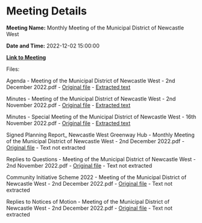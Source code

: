 # Meeting Details

**Meeting Name:** Monthly Meeting of the Municipal District of Newcastle West

**Date and Time:** 2022-12-02 15:00:00

**[Link to Meeting](https://www.limerick.ie/council/whats-on/monthly-meeting-municipal-district-newcastle-west-79)**

Files: 

Agenda - Meeting of the Municipal District of Newcastle West - 2nd December 2022.pdf - [Original file](https://www.limerick.ie/sites/default/files/media/documents/2022-11/00%202022-12-02%20Agenda%20December_0.pdf) - [Extracted text](./Agenda%20-%20Meeting%20of%20the%20Municipal%20District%20of%20Newcastle%20West%20-%202nd%20December%202022.md)

Minutes - Meeting of the Municipal District of Newcastle West - 2nd November 2022.pdf - [Original file](https://www.limerick.ie/sites/default/files/media/documents/2022-11/01%28a%29%202022-11-02%20Minutes%20November.pdf) - [Extracted text](./Minutes%20-%20Meeting%20of%20the%20Municipal%20District%20of%20Newcastle%20West%20-%202nd%20November%202022.md)

Minutes - Special Meeting of the Municipal District of Newcastle West - 16th November 2022.pdf - [Original file](https://www.limerick.ie/sites/default/files/media/documents/2022-11/01%28b%29%202022-11-16%20Minutes%20Special%20Meeting.pdf) - [Extracted text](./Minutes%20-%20Special%20Meeting%20of%20the%20Municipal%20District%20of%20Newcastle%20West%20-%2016th%20November%202022.md)

Signed Planning Report_ Newcastle West Greenway Hub - Monthly Meeting of the Municipal District of Newcastle West - 2nd December 2022.pdf - [Original file](https://www.limerick.ie/sites/default/files/media/documents/2022-11/02%202022-12-02%20Signed%20Planning%20Report%20NCW%20Greenway%20Hub.pdf) - Text not extracted

Replies to Questions - Meeting of the Municipal District of Newcastle West - 2nd November 2022.pdf - [Original file](https://www.limerick.ie/sites/default/files/media/documents/2022-12/2022-12-02-Replies-to-Questions.pdf) - Text not extracted

Community Initiative Scheme 2022 - Meeting of the Municipal District of Newcastle West - 2nd December 2022.pdf - [Original file](https://www.limerick.ie/sites/default/files/media/documents/2022-12/05%202022-12-02%20Com%20Initiative%20Scheme%202022.pdf) - Text not extracted

Replies to Notices of Motion - Meeting of the Municipal District of Newcastle West - 2nd December 2022.pdf - [Original file](https://www.limerick.ie/sites/default/files/media/documents/2022-12/2022-12-02%20Replies%20to%20Motions.pdf) - Text not extracted

